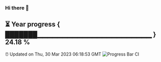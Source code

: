 ### Hi there 👋
⏳ Year progress { ███████▁▁▁▁▁▁▁▁▁▁▁▁▁▁▁▁▁▁▁▁▁▁▁ } 24.18 %
---
⏰ Updated on Thu, 30 Mar 2023 06:18:53 GMT
![Progress Bar CI](https://github.com/liununu/liununu/workflows/Progress%20Bar%20CI/badge.svg)
